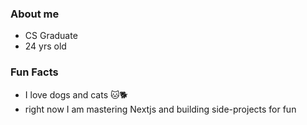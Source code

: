 ### About me
- CS Graduate
- 24 yrs old

### Fun Facts
- I love dogs and cats 🐱🐕
- right now I am mastering Nextjs and building side-projects for fun
<!---
jerwintuchi/jerwintuchi is a ✨ special ✨ repository because its `README.md` (this file) appears on your GitHub profile.
You can click the Preview link to take a look at your changes.
--->
